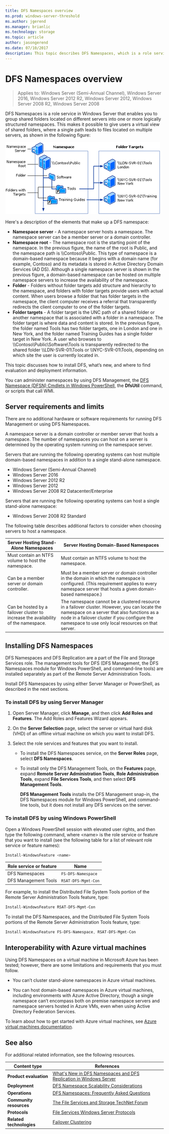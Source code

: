 ```yaml
---
title: DFS Namespaces overview
ms.prod: windows-server-threshold
ms.author: jgerend
ms.manager: brianlic
ms.technology: storage
ms.topic: article
author: jasongerend
ms.date: 07/10/2017
description: This topic describes DFS Namespaces, which is a role service in Windows Server enabling you to group shared folders located on different servers into one or more logically structured namespaces.
---
```

# DFS Namespaces overview

> Applies to: Windows Server (Semi-Annual Channel), Windows Server 2016, Windows Server 2012 R2, Windows Server 2012, Windows Server 2008 R2, Windows Server 2008

DFS Namespaces is a role service in Windows Server that enables you to group shared folders located on different servers into one or more logically structured namespaces. This makes it possible to give users a virtual view of shared folders, where a single path leads to files located on multiple servers, as shown in the following figure:

![DFS Namespaces technology elements](media/dfs-overview.png)

Here's a description of the elements that make up a DFS namespace:

- **Namespace server** - A namespace server hosts a namespace. The namespace server can be a member server or a domain controller.
- **Namespace root** - The namespace root is the starting point of the namespace. In the previous figure, the name of the root is Public, and the namespace path is \\\\Contoso\\Public. This type of namespace is a domain-based namespace because it begins with a domain name (for example, Contoso) and its metadata is stored in Active Directory Domain Services (AD DS). Although a single namespace server is shown in the previous figure, a domain-based namespace can be hosted on multiple namespace servers to increase the availability of the namespace.
- **Folder** - Folders without folder targets add structure and hierarchy to the namespace, and folders with folder targets provide users with actual content. When users browse a folder that has folder targets in the namespace, the client computer receives a referral that transparently redirects the client computer to one of the folder targets.
- **Folder targets** - A folder target is the UNC path of a shared folder or another namespace that is associated with a folder in a namespace. The folder target is where data and content is stored. In the previous figure, the folder named Tools has two folder targets, one in London and one in New York, and the folder named Training Guides has a single folder target in New York. A user who browses to \\\\Contoso\\Public\\Software\\Tools is transparently redirected to the shared folder \\\\LDN-SVR-01\\Tools or \\\\NYC-SVR-01\\Tools, depending on which site the user is currently located in.

This topic discusses how to install DFS, what’s new, and where to find evaluation and deployment information.

You can administer namespaces by using DFS Management, the [DFS Namespace (DFSN) Cmdlets in Windows PowerShell](https://technet.microsoft.com/library/jj884270.aspx), the **DfsUtil** command, or scripts that call WMI.

## Server requirements and limits

There are no additional hardware or software requirements for running DFS Management or using DFS Namespaces.

A namespace server is a domain controller or member server that hosts a namespace. The number of namespaces you can host on a server is determined by the operating system running on the namespace server.

Servers that are running the following operating systems can host multiple domain-based namespaces in addition to a single stand-alone namespace. 

- Windows Server (Semi-Annual Channel)
- Windows Server 2016 
- Windows Server 2012 R2
- Windows Server 2012
- Windows Server 2008 R2 Datacenter/Enterprise

Servers that are running the following operating systems can host a single stand-alone namespace:

- Windows Server 2008 R2 Standard


The following table describes additional factors to consider when choosing servers to host a namespace.

|Server Hosting Stand-Alone Namespaces|Server Hosting Domain-Based Namespaces|
|---|---|
|Must contain an NTFS volume to host the namespace.|Must contain an NTFS volume to host the namespace.|
|Can be a member server or domain controller.|Must be a member server or domain controller in the domain in which the namespace is configured. (This requirement applies to every namespace server that hosts a given domain-based namespace.)|
|Can be hosted by a failover cluster to increase the availability of the namespace.|The namespace cannot be a clustered resource in a failover cluster. However, you can locate the namespace on a server that also functions as a node in a failover cluster if you configure the namespace to use only local resources on that server.|

## Installing DFS Namespaces

DFS Namespaces and DFS Replication are a part of the File and Storage Services role. The management tools for DFS (DFS Management, the DFS Namespaces module for Windows PowerShell, and command-line tools) are installed separately as part of the Remote Server Administration Tools.

Install DFS Namespaces by using either Server Manager or PowerShell, as described in the next sections.

### To install DFS by using Server Manager

1. Open Server Manager, click **Manage**, and then click **Add Roles and Features**. The Add Roles and Features Wizard appears.

2. On the **Server Selection** page, select the server or virtual hard disk (VHD) of an offline virtual machine on which you want to install DFS.

3. Select the role services and features that you want to install.

    - To install the DFS Namespaces service, on the **Server Roles** page, select **DFS Namespaces**.

    - To install only the DFS Management Tools, on the **Features** page, expand **Remote Server Administration Tools**, **Role Administration Tools**, expand **File Services Tools**, and then select **DFS Management Tools**.

         **DFS Management Tools** installs the DFS Management snap-in, the DFS Namespaces module for Windows PowerShell, and command-line tools, but it does not install any DFS services on the server.

### To install DFS by using Windows PowerShell

Open a Windows PowerShell session with elevated user rights, and then type the following command, where <name\> is the role service or feature that you want to install (see the following table for a list of relevant role service or feature names):

```PowerShell
Install-WindowsFeature <name>
```

|Role service or feature|Name|
|---|---|
|DFS Namespaces|`FS-DFS-Namespace`|
|DFS Management Tools|`RSAT-DFS-Mgmt-Con`|

For example, to install the Distributed File System Tools portion of the Remote Server Administration Tools feature, type:

```PowerShell
Install-WindowsFeature RSAT-DFS-Mgmt-Con
```

To install the DFS Namespaces, and the Distributed File System Tools portions of the Remote Server Administration Tools feature, type:

```PowerShell
Install-WindowsFeature FS-DFS-Namespace, RSAT-DFS-Mgmt-Con
```

## Interoperability with Azure virtual machines

Using DFS Namespaces on a virtual machine in Microsoft Azure has been tested; however, there are some limitations and requirements that you must follow.

- You can’t cluster stand-alone namespaces in Azure virtual machines.

- You can host domain-based namespaces in Azure virtual machines, including environments with Azure Active Directory, though a single namespace can’t encompass both on premise namespace servers and namespace servers hosted in Azure VMs, even when using Active Directory Federation Services.

To learn about how to get started with Azure virtual machines, see [Azure virtual machines documentation](https://docs.microsoft.com/azure/virtual-machines/).

## See also

For additional related information, see the following resources.

|Content type|References|
|------------------|----------------|
|**Product evaluation**|[What's New in DFS Namespaces and DFS Replication in Windows Server](https://technet.microsoft.com/library/dn281957(v=ws.11).aspx)|
|**Deployment**|[DFS Namespace Scalability Considerations](http://blogs.technet.com/b/filecab/archive/2012/08/26/dfs-namespace-scalability-considerations.aspx)|
|**Operations**|[DFS Namespaces: Frequently Asked Questions](https://technet.microsoft.com/library/ee404780.aspx)|
|**Community resources**|[The File Services and Storage TechNet Forum](https://social.technet.microsoft.com/forums/winserverfiles/threads/)|
|**Protocols**|[File Services Windows Server Protocols](https://msdn.microsoft.com/library/cc239875.aspx)|
|**Related technologies**| [Failover Clustering](../../failover-clustering/failover-clustering-overview.md)|
